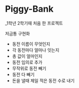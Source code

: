 # Piggy-Bank
_1학년 2학기때 처음 한 프로젝트

저금통 구현화
- 동전 이름이 무엇인지
- 각 동전마다 얼마나 잇는지
- 총 값이 얼마인지
- 동전 임의로 추가
- 무작위로 동전 빼기
- 동전 다 빼기
- 돈을 낼때 제일 적은 동전 수로 내기

